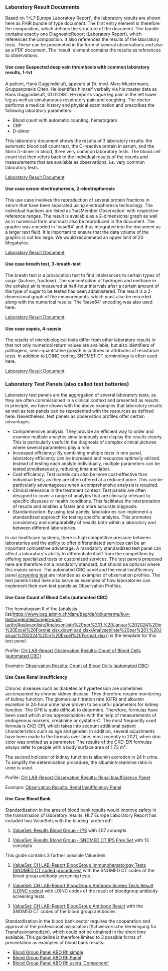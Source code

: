 <!--  markdownlint-disable MD001 MD041 -->

### Laboratory Result Documents

Based on 'HL7 Europe Laboratory Report', the laboratory results are shown here as FHIR bundle of type document. The first entry element is therefore the composition, which defines the structure of the document.
The bundle contains exactly one DiagnosticReport (Laboratory Report), which references the composition. It also references the results of the laboratory tests. These can be preseneted in the form of several observations and also as a PDF document. The 'result' element contains the results as references to observations. 

#### Use case Suspected deep vein thrombosis with common laboratory results, 1-tvt

A patient, Hans Guggindieluft, appears at Dr. med. Marc Mustermann, Gruppenpraxis Olten. He identifies himself verbally via his master data as Hans Guggindieluft, 01.01.1981. He reports vague leg pain in the left lower leg as well as simultaneous respiratory pain and coughing. The doctor performs a medical history and physical examination and prescribes the following laboratory parameters:

* Blood count with automatic counting, hematogram
* CRP
* D-dimer

This laboratory document shows the results of 3 laboratory results: the automatic blood cell count test, the C-reactive protein in serum, and the fibrin D-dimer in blood, three very common laboratory tests. The blood cell count test then refers back to the individual results of the counts and measurements that are available as observations, i.e. very common laboratory tests.

[Laboratory Result Document](Bundle-LabResultReport-1-tvt.html)

#### Use case serum electrophoresis, 2-electrophoresis

This use case involves the reproduction of several protein fractions in serum that have been separated using electrophoresis technology. The individual fractions are listed as 'hasMember Observation' with respective reference ranges. The result is available as a 2-dimensional graph as well as in numerical form and must also be reproduced in the document. The graphic was encoded in 'base64' and thus integrated into the document as a larger text field. It is important to ensure that the data volume of the graphic is not too large. We would recommend an upper limit of 20 Megabytes. 

[Laboratory Result Document](Bundle-LabResultReport-2-electrophoresis.html)

#### Use case breath test, 3-breath-test

The breath test is a provocation test to find intolerances to certain types of sugar (lactose, fructose). The concentration of hydrogen and methane in the exhaled air is measured at half-hour intervals after a certain amount of the type of sugar to be tested has been administered. The result is a 2-dimensional graph of the measurements, which must also be recorded along with the numerical results. The 'base64' encoding was also used here.

[Laboratory Result Document](Bundle-LabResultReport-3-breath-test.html)

#### Use case sepsis, 4-sepsis

The results of microbiological tests differ from other laboratory results in that not only numerical return values are available, but also identifiers of pathogens, semi-quantitative growth in cultures or attributes of resistance tests. In addition to LOINC coding, SNOMET CT terminology is often used here.

[Laboratory Result Document](Bundle-LabResultReport-4-sepsis.html)

### Laboratory Test Panels (also called test batteries)

Laboratory test panels are the aggregation of several laboratory tests, as they are often commissioned in a clinical context and presented as results. In principle, we have shown with the above examples that laboratory results as well as test panels can be represented with the resources as defined here. Nevertheless, test panels as observation profiles offer certain advantages.

* Comprehensive analysis: They provide an efficient way to order and examine multiple analytes simultaneously and display the results clearly. This is particularly useful in the diagnosis of complex clinical pictures where several parameters play a role.
* Increased efficiency: By combining multiple tests in one panel, laboratory efficiency can be increased and resources optimally utilized. Instead of testing each analyte individually, multiple parameters can be tested simultaneously, reducing time and labor.
* Cost efficiency: Test panels can also be more cost-effective than individual tests, as they are often offered at a reduced price. This can be particularly advantageous when a comprehensive analysis is required.
* Clinical relevance in the treatment context: Test panels are often designed to cover a range of analytes that are clinically relevant to specific diseases or health conditions. This facilitates the interpretation of results and enables a faster and more accurate diagnosis.
* Standardization: By using test panels, laboratories can implement a standardized approach for testing specific analytes. This promotes consistency and comparability of results both within a laboratory and between different laboratories.

In our healthcare systems, there is high competitive pressure between laboratories and the ability to offer differentiated services can be an important competitive advantage. A mandatory standardized test panel can affect a laboratory's ability to differentiate itself from the competition by offering specialized tests or customized services. The test panels proposed here are therefore not a mandatory standard, but should be optional where this makes sense. The automated CBC panel and the renal insufficiency panel [screening test](https://www.swissnephrology.ch/wp/wp-content/uploads/2023/01/161121_SGN_Pocketguide_CKD_Web_A4_e_WZ.pdf) are intended as examples of observation profiles.
The test panels listed here also serve as examples of how laboratories can implement their own test panels as Observation Profiles.

#### Use Case Count of Blood Cells (automated CBC)

The hematogram II of the [analysis list(https://www.bag.admin.ch/dam/bag/de/dokumente/kuv-leistungen/leistungen-und-tarife/Analysenliste/Analysenliste%20per%201.%20Januar%202024%20in%20Excel%20Format.xlsx.download.xlsx/Analysenliste%20per%201.%20Januar%202024%20in%20Excel%20Format.xlsx)]  is the template for this test panel. 

Profile: [CH LAB-Report Observation Results: Count of Blood Cells (automated CBC)](StructureDefinition-ch-lab-observation-cbc-panel.html)

Example: [Observation Results: Count of Blood Cells (automated CBC)](Observation-ExampleObservationCBCPanel.html)

#### Use Case Renal Insufficiency

Chronic diseases such as diabetes or hypertension are sometimes accompanied by chronic kidney disease. They therefore require monitoring of kidney function. The glomerular filtration rate (GFR) and albumin excretion in 24-hour urine have proven to be useful parameters for kidney function. The GFR is quite difficult to determine. Therefore, formulas have been used which allow approximations with the help of measurements of endogenous markers, creatinine or cystatin-C. The most frequently used formula is CKD-EPI, which takes into account additional patient characteristics such as age and gender. In addition, several adjustments have been made to the formula over time, most recently in 2021, when skin color was omitted as a parameter. The results of the CKD-EPI formulas always refer to people with a body surface area of 1.73 m².

The second indicator of kidney function is albumin excretion in 24 h urine. To simplify the determination procedure, the albumin/creatinine ratio in urine is used.

Profile: [CH LAB-Report Observation Results: Renal Insufficiency Panel](StructureDefinition-ch-lab-observation-renal-insufficiency-panel.html)

Example: [Observation Results: Renal Insufficiency Panel](Observation-ObservationRenalInsufficiencyPanel.html)

#### Use Case Blood Bank

Standardization in the area of blood bank results would improve safety in the transmission of laboratory results. HL7 Europe Laboratory Report has included two ValueSets with the binding 'preferred':

1. [ValueSet: Results Blood Group - IPS](http://hl7.org/fhir/uv/ips/ValueSet/results-blood-group-uv-ips) with 207 concepts

2. [ValueSet: Results Blood Group - SNOMED CT IPS Free Set ](http://hl7.org/fhir/uv/ips/ValueSet/results-blood-group-snomed-ct-ips-free-set) with 13 concepts

This guide contains 3 further possible ValueSets:

1. [ValueSet: CH LAB-Report BloodGroup Immunohematology Tests (SNOMED CT coded procedures)](ValueSet-ch-lab-bloodgroup-immuno-hematology-vs.html) with the SNOMED CT codes of the blood group antibody screening tests.

2. [ValueSet: CH LAB-Report BloodGroup Antibody Screen Tests Result (LOINC codes)](ValueSet-ch-lab-bloodgroup-antibody-screen-vs.html) with LOINC codes of the result of bloodgroup antibody screening tests.

3. [ValueSet: CH LAB-Report BloodGroup Antibody Result](ValueSet-ch-lab-bloodgroup-antibody-vs.html) with the SNOMED CT codes of the blood group antibodies

Standardization in the blood bank sector requires the cooperation and approval of the professional association (Schweizerische Vereinigung für Transfusionsmedizin), which could not be obtained in the short time available. This guideline is therefore limited to 3 possible forms of presentation as examples of blood bank results: 

* [Blood Group Panel ABO Rh simple](Observation-BloodGroupAB0RhD.html)
* [Blood Group Panel ABO Rh Panel](Observation-BloodGroupPanel.html)
* [Blood Group Panel ABO Rh using 'Component'](Observation-BloodGroupCompAB0CompRhD.html)
